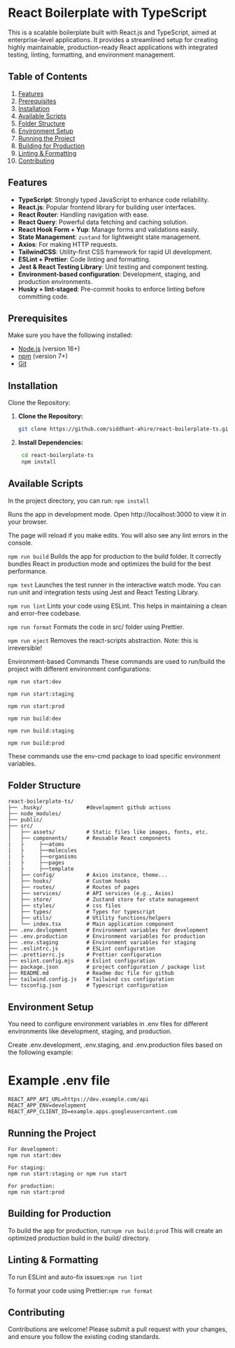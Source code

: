 # React Boilerplate with TypeScript
This is a scalable boilerplate built with React.js and TypeScript, aimed at enterprise-level applications. It provides a streamlined setup for creating highly maintainable, production-ready React applications with integrated testing, linting, formatting, and environment management.

## Table of Contents
1. [Features](#features)
2. [Prerequisites](#prerequisites)
3. [Installation](#installation)
4. [Available Scripts](#available-scripts)
5. [Folder Structure](#folder-structure)
6. [Environment Setup](#environment-setup)
7. [Running the Project](#running-the-project)
8. [Building for Production](#building-for-production)
9. [Linting & Formatting](#linting--formatting)
10. [Contributing](#contributing)

## Features

- **TypeScript**: Strongly typed JavaScript to enhance code reliability.
- **React.js**: Popular frontend library for building user interfaces.
- **React Router**: Handling navigation with ease.
- **React Query**: Powerful data fetching and caching solution.
- **React Hook Form + Yup**: Manage forms and validations easily.
- **State Management**: `zustand` for lightweight state management.
- **Axios**: For making HTTP requests.
- **TailwindCSS**: Utility-first CSS framework for rapid UI development.
- **ESLint + Prettier**: Code linting and formatting.
- **Jest & React Testing Library**: Unit testing and component testing.
- **Environment-based configuration**: Development, staging, and production environments.
- **Husky + lint-staged**: Pre-commit hooks to enforce linting before committing code.

## Prerequisites

Make sure you have the following installed:

- [Node.js](https://nodejs.org/) (version 16+)
- [npm](https://www.npmjs.com/) (version 7+)
- [Git](https://git-scm.com/)

## Installation
Clone the Repository:
1. **Clone the Repository:**
   ```bash
   git clone https://github.com/siddhant-ahire/react-boilerplate-ts.git

2. **Install Dependencies:**
   ```bash
    cd react-boilerplate-ts
    npm install

## Available Scripts
In the project directory, you can run:
  ```npm install```

Runs the app in development mode.
Open http://localhost:3000 to view it in your browser.

The page will reload if you make edits.
You will also see any lint errors in the console.

```npm run build```
Builds the app for production to the build folder.
It correctly bundles React in production mode and optimizes the build for the best performance.

```npm test```
Launches the test runner in the interactive watch mode.
You can run unit and integration tests using Jest and React Testing Library.

```npm run lint```
Lints your code using ESLint.
This helps in maintaining a clean and error-free codebase.

```npm run format```
Formats the code in src/ folder using Prettier.

```npm run eject```
Removes the react-scripts abstraction. Note: this is irreversible!

Environment-based Commands
These commands are used to run/build the project with different environment configurations:
```
npm run start:dev

npm run start:staging

npm run start:prod

npm run build:dev

npm run build:staging

npm run build:prod
```
These commands use the env-cmd package to load specific environment variables.

## Folder Structure
```
react-boilerplate-ts/
├── .husky/              #development github actions
├── node_modules/
├── public/
├── src/
│   ├── assets/          # Static files like images, fonts, etc.
│   ├── components/      # Reusable React components
|   ├     ├──atoms
|   ├     ├──molecules
|   ├     ├──organisms
|   ├     ├──pages
|   ├     ├──template
│   ├── config/          # Axios instance, theme...
│   ├── hooks/           # Custom hooks
│   ├── routes/          # Routes of pages
│   ├── services/        # API services (e.g., Axios)
│   ├── store/           # Zustand store for state management
│   ├── styles/          # css files
│   ├── types/           # Types for typescript
│   ├── utils/           # Utility functions/helpers
│   └── index.tsx        # Main application component
├── .env.devlopment      # Environment variables for development
├── .env.production      # Environment variables for production
├── .env.staging         # Environment variables for staging
├── .eslintrc.js         # ESLint configuration
├── .prettierrc.js       # Prettier configuration
├── eslint.config.mjs    # Eslint configuration
├── package.json         # project configuration / package list
├── README.md            # Readme doc file for github
├── tailwind.config.js   # Tailwind css configuration
└── tsconfig.json        # Typescript configuration
```
## Environment Setup
You need to configure environment variables in .env files for different environments like development, staging, and production.

Create .env.development, .env.staging, and .env.production files based on the following example:
# Example .env file
```
REACT_APP_API_URL=https://dev.example.com/api
REACT_APP_ENV=development
REACT_APP_CLIENT_ID=example.apps.googleusercontent.com
```
## Running the Project

```
For development:
npm run start:dev

For staging:
npm run start:staging or npm run start

For production:
npm run start:prod
```

## Building for Production
To build the app for production, run:```npm run build:prod```
This will create an optimized production build in the build/ directory.

## Linting & Formatting
To run ESLint and auto-fix issues:```npm run lint```

To format your code using Prettier:```npm run format```

## Contributing
Contributions are welcome! Please submit a pull request with your changes, and ensure you follow the existing coding standards.

